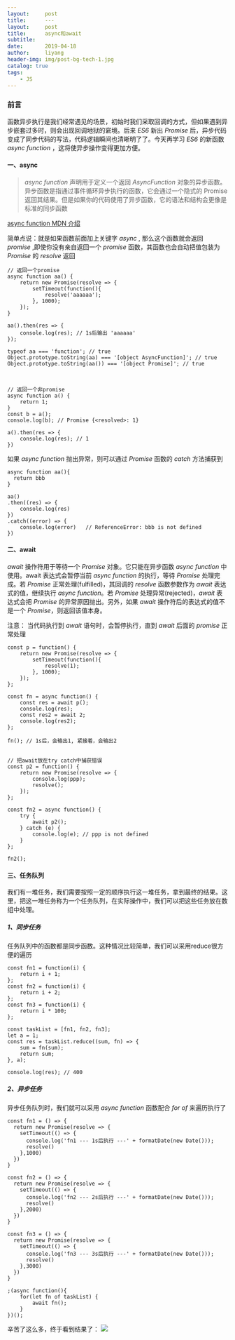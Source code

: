 ```yaml
---
layout:     post
title:      ---
layout:     post
title:      async和await
subtitle:   
date:       2019-04-18
author:     liyang
header-img: img/post-bg-tech-1.jpg
catalog: true
tags:
    - JS
---
```


### 前言
函数异步执行是我们经常遇见的场景，初始时我们采取回调的方式，但如果遇到异步嵌套过多时，则会出现回调地狱的窘境。后来 *ES6* 新出 *Promise* 后，异步代码变成了同步代码的写法，代码逻辑瞬间也清晰明了了。今天再学习 *ES6* 的新函数 *async function* ，这将使异步操作变得更加方便。

#### 一、async
> *async function* 声明用于定义一个返回 *AsyncFunction* 对象的异步函数。异步函数是指通过事件循环异步执行的函数，它会通过一个隐式的 Promise 返回其结果。但是如果你的代码使用了异步函数，它的语法和结构会更像是标准的同步函数

[async function MDN 介绍](https://developer.mozilla.org/zh-CN/docs/Web/JavaScript/Reference/Statements/async_function)

简单点说：就是如果函数前面加上关键字 *async* , 那么这个函数就会返回 *promise* ,即使你没有亲自返回一个 *promise* 函数，其函数也会自动把值包装为 *Promise* 的 *resolve* 返回

```
// 返回一个promise
async function aa() {
    return new Promise(resolve => {
        setTimeout(function(){
            resolve('aaaaaa');
        }, 1000);
    });
}

aa().then(res => {
    console.log(res); // 1s后输出 'aaaaaa'
});

typeof aa === 'function'; // true
Object.prototype.toString(aa) === '[object AsyncFunction]'; // true
Object.prototype.toString(aa()) === '[object Promise]'; // true



// 返回一个非promise
async function a() {
    return 1;
}
const b = a();
console.log(b); // Promise {<resolved>: 1}

a().then(res => {
    console.log(res); // 1
})
```

如果 *async function* 抛出异常，则可以通过 *Promise* 函数的 *catch* 方法捕获到

```
async function aa(){
  return bbb
}

aa()
.then((res) => {
    console.log(res)
})
.catch((error) => {
    console.log(error)   // ReferenceError: bbb is not defined
})

```

#### 二、await

*await* 操作符用于等待一个 *Promise* 对象。它只能在异步函数 *async function* 中使用。await 表达式会暂停当前 *async function* 的执行，等待 *Promise* 处理完成。若 *Promise* 正常处理(fulfilled)，其回调的 *resolve* 函数参数作为 *await* 表达式的值，继续执行 *async function*。若 *Promise* 处理异常(rejected)，*await* 表达式会把 *Promise* 的异常原因抛出。另外，如果 *await* 操作符后的表达式的值不是一个 *Promise*，则返回该值本身。

注意： 当代码执行到 *await* 语句时，会暂停执行，直到 *await* 后面的 *promise* 正常处理

```
const p = function() {
    return new Promise(resolve => {
        setTimeout(function(){
            resolve(1);
        }, 1000);
    });
};

const fn = async function() {
    const res = await p();
    console.log(res);
    const res2 = await 2;
    console.log(res2);
};

fn(); // 1s后，会输出1, 紧接着，会输出2


// 把await放在try catch中捕获错误
const p2 = function() {
    return new Promise(resolve => {
        console.log(ppp);
        resolve();
    });
};

const fn2 = async function() {
    try {
        await p2();
    } catch (e) {
        console.log(e); // ppp is not defined
    }
};

fn2();
```

#### 三、任务队列

我们有一堆任务，我们需要按照一定的顺序执行这一堆任务，拿到最终的结果。这里，把这一堆任务称为一个任务队列，在实际操作中，我们可以把这些任务放在数组中处理。

##### 1、同步任务

任务队列中的函数都是同步函数。这种情况比较简单，我们可以采用reduce很方便的遍历

```
const fn1 = function(i) {
    return i + 1;
};
const fn2 = function(i) {
    return i + 2;
};
const fn3 = function(i) {
    return i * 100;
};

const taskList = [fn1, fn2, fn3];
let a = 1;
const res = taskList.reduce((sum, fn) => {
    sum = fn(sum);
    return sum;
}, a);

console.log(res); // 400
```

##### 2、异步任务

异步任务队列时，我们就可以采用 *async function* 函数配合 *for of* 来遍历执行了

```
const fn1 = () => {
  return new Promise(resolve => {
    setTimeout(() => {
      console.log('fn1 --- 1s后执行 ---' + formatDate(new Date()));
      resolve()
    },1000)
  })
}

const fn2 = () => {
  return new Promise(resolve => {
    setTimeout(() => {
      console.log('fn2 --- 2s后执行 ---' + formatDate(new Date()));
      resolve()
    },2000)
  })
}

const fn3 = () => {
  return new Promise(resolve => {
    setTimeout(() => {
      console.log('fn3 --- 3s后执行 ---' + formatDate(new Date()));
      resolve()
    },3000)
  })
}

;(async function(){
    for(let fn of taskList) {
        await fn();
    }
})();

```

辛苦了这么多，终于看到结果了：
![](http://dev.fenzhitech.com/res/31a0817fde2d8586831d27c84704db90.png)
